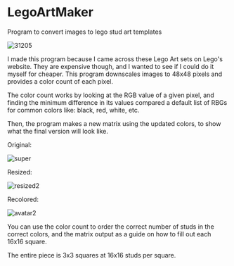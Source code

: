 # LegoArtMaker
Program to convert images to lego stud art templates

![31205](https://user-images.githubusercontent.com/60762514/167219992-03581341-27e2-440a-97a7-c8d3775f626b.png)

I made this program because I came across these Lego Art sets on Lego's website. 
They are expensive though, and I wanted to see if I could do it myself for cheaper.
This program downscales images to 48x48 pixels and provides a color count of each pixel. 

The color count works by looking at the RGB value of a given pixel, and finding the minimum difference in its values compared a default list of RBGs for common colors like: black, red, white, etc. 

Then, the program makes a new matrix using the updated colors, to show what the final version will look like. 

Original:

![super](https://user-images.githubusercontent.com/60762514/167220110-ae10a301-37ad-4e42-85e4-08d6cc6b4f89.png)

Resized:

![resized2](https://user-images.githubusercontent.com/60762514/167220130-1fc0affd-7d80-47f4-9da9-6efb2b95d9bc.jpeg)

Recolored:

![avatar2](https://user-images.githubusercontent.com/60762514/167220145-bd809c36-a85a-451f-9227-8ba3f874101d.png)

You can use the color count to order the correct number of studs in the correct colors, and the matrix output as a guide on how to fill out each 16x16 square. 

The entire piece is 3x3 squares at 16x16 studs per square.
